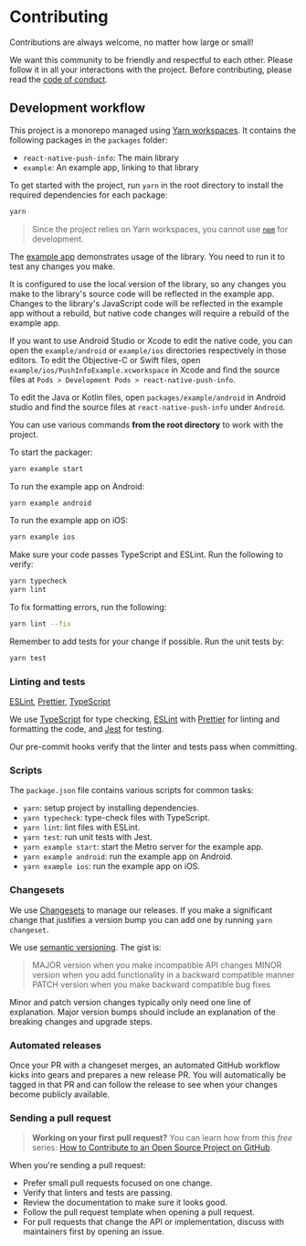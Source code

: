 # Contributing

Contributions are always welcome, no matter how large or small!

We want this community to be friendly and respectful to each other. Please follow it in all your interactions with the project. Before contributing, please read the [code of conduct](./CODE_OF_CONDUCT.md).

## Development workflow

This project is a monorepo managed using [Yarn workspaces](https://yarnpkg.com/features/workspaces). It contains the following packages in the `packages` folder:

- `react-native-push-info`: The main library
- `example`: An example app, linking to that library

To get started with the project, run `yarn` in the root directory to install the required dependencies for each package:

```sh
yarn
```

> Since the project relies on Yarn workspaces, you cannot use [`npm`](https://github.com/npm/cli) for development.

The [example app](/packages/example/) demonstrates usage of the library. You need to run it to test any changes you make.

It is configured to use the local version of the library, so any changes you make to the library's source code will be reflected in the example app. Changes to the library's JavaScript code will be reflected in the example app without a rebuild, but native code changes will require a rebuild of the example app.

If you want to use Android Studio or Xcode to edit the native code, you can open the `example/android` or `example/ios` directories respectively in those editors. To edit the Objective-C or Swift files, open `example/ios/PushInfoExample.xcworkspace` in Xcode and find the source files at `Pods > Development Pods > react-native-push-info`.

To edit the Java or Kotlin files, open `packages/example/android` in Android studio and find the source files at `react-native-push-info` under `Android`.

You can use various commands **from the root directory** to work with the project.

To start the packager:

```sh
yarn example start
```

To run the example app on Android:

```sh
yarn example android
```

To run the example app on iOS:

```sh
yarn example ios
```

Make sure your code passes TypeScript and ESLint. Run the following to verify:

```sh
yarn typecheck
yarn lint
```

To fix formatting errors, run the following:

```sh
yarn lint --fix
```

Remember to add tests for your change if possible. Run the unit tests by:

```sh
yarn test
```

### Linting and tests

[ESLint](https://eslint.org/), [Prettier](https://prettier.io/), [TypeScript](https://www.typescriptlang.org/)

We use [TypeScript](https://www.typescriptlang.org/) for type checking, [ESLint](https://eslint.org/) with [Prettier](https://prettier.io/) for linting and formatting the code, and [Jest](https://jestjs.io/) for testing.

Our pre-commit hooks verify that the linter and tests pass when committing.

### Scripts

The `package.json` file contains various scripts for common tasks:

- `yarn`: setup project by installing dependencies.
- `yarn typecheck`: type-check files with TypeScript.
- `yarn lint`: lint files with ESLint.
- `yarn test`: run unit tests with Jest.
- `yarn example start`: start the Metro server for the example app.
- `yarn example android`: run the example app on Android.
- `yarn example ios`: run the example app on iOS.


### Changesets

We use [Changesets](https://github.com/changesets/changesets) to manage our releases.
If you make a significant change that justifies a version bump you can add one by running `yarn changeset`.

We use [semantic versioning](https://semver.org). The gist is:

> MAJOR version when you make incompatible API changes
> MINOR version when you add functionality in a backward compatible manner
> PATCH version when you make backward compatible bug fixes

Minor and patch version changes typically only need one line of explanation. Major version bumps should include an explanation of the breaking changes and upgrade steps.

### Automated releases

Once your PR with a changeset merges, an automated GitHub workflow kicks into gears and prepares a new release PR. You will automatically be tagged in that PR and can follow the release to see when your changes become publicly available.

### Sending a pull request

> **Working on your first pull request?** You can learn how from this _free_ series: [How to Contribute to an Open Source Project on GitHub](https://app.egghead.io/playlists/how-to-contribute-to-an-open-source-project-on-github).

When you're sending a pull request:

- Prefer small pull requests focused on one change.
- Verify that linters and tests are passing.
- Review the documentation to make sure it looks good.
- Follow the pull request template when opening a pull request.
- For pull requests that change the API or implementation, discuss with maintainers first by opening an issue.
